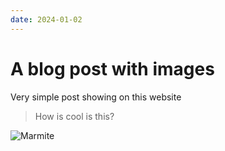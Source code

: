 ```yaml
---
date: 2024-01-02
---
```



# A blog post with images

Very simple post showing on this website

> How is cool is this?

![Marmite](https://github.com/rochacbruno/marmite/raw/main/assets/_resized/logo_160x120.png)
